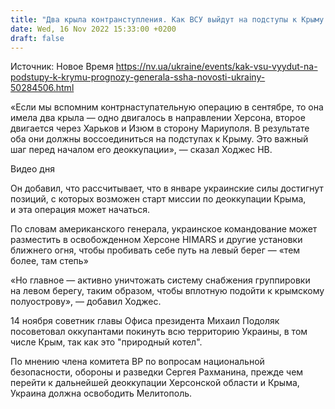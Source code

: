 ```yaml
---
title: "Два крыла контранступления. Как ВСУ выйдут на подступы к Крыму — мнение генерала Ходжеса"
date: Wed, 16 Nov 2022 15:33:00 +0200
draft: false
---
```

Источник: Новое Время https://nv.ua/ukraine/events/kak-vsu-vyydut-na-podstupy-k-krymu-prognozy-generala-ssha-novosti-ukrainy-50284506.html


«Если мы вспомним контрнаступательную операцию в сентябре, то она имела два крыла — одно двигалось в направлении Херсона, второе двигается через Харьков и Изюм в сторону Мариуполя. В результате оба они должны воссоединиться на подступах к Крыму. Это важный шаг перед началом его деоккупации», — сказал Ходжес НВ.

 Видео дня   

Он добавил, что рассчитывает, что в январе украинские силы достигнут позиций, с которых возможен старт миссии по деоккупации Крыма, и эта операция может начаться.

По словам американского генерала, украинское командование может разместить в освобожденном Херсоне HIMARS и другие установки ближнего огня, чтобы пробивать себе путь на левый берег — «тем более, там степь»

«Но главное — активно уничтожать систему снабжения группировки на левом берегу, таким образом, чтобы вплотную подойти к крымскому полуострову», — добавил Ходжес.

14 ноября советник главы Офиса президента Михаил Подоляк посоветовал оккупантами покинуть всю территорию Украины, в том числе Крым, так как это "природный котел".

По мнению члена комитета ВР по вопросам национальной безопасности, обороны и разведки Сергея Рахманина, прежде чем перейти к дальнейшей деоккупации Херсонской области и Крыма, Украина должна освободить Мелитополь.
